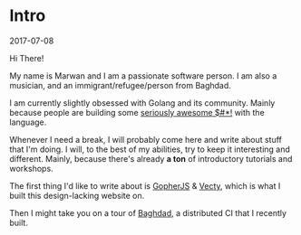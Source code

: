 # Intro
2017-07-08

Hi There!

My name is Marwan and I am a passionate software person. I am also a musician, and an immigrant/refugee/person from Baghdad.

I am currently slightly obsessed with Golang and its community. Mainly because people are building some [seriously awesome $#*!](https://www.awesome-go.com) with the language.

Whenever I need a break, I will probably come here and write about stuff that I'm doing. I will, to the best of my abilities, try to keep it interesting and different. Mainly, because there's already **a ton** of introductory tutorials and workshops.

The first thing I'd like to write about is [GopherJS](https://github.com/gopherjs/gopherjs) & [Vecty](https://github.com/gopherjs/vecty), which is what I built this design-lacking website on.

Then I might take you on a tour of [Baghdad](https://www.github.com/marwan-at-work/baghdad), a distributed CI that I recently built. 
